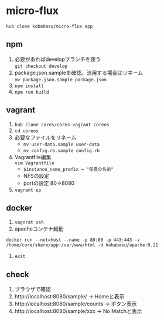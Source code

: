 # micro-flux

```
hub clone kobabasu/micro-flux app
```

## npm
1. 必要があればdevelopブランチを使う  
   `git checkout develop`
1. package.json.sampleを確認。流用する場合はリネーム  
   `mv package.json.sample package.json`
1. `npm install`
1. `npm run build`

## vagrant
1. `hub clone cores/cores-vagrant coreos`
1. `cd coreos`
1. 必要なファイルをリネーム  
   * `mv user-data.sample user-data`
   * `mv config.rb.sample config.rb`
1. Vagrantfile編集  
   `vim Vagrantfile`
   * `$instance_name_prefix = "任意の名前"`
   * NFSの設定
   * portの設定 80->8080
1. `vagrant up`

## docker
1. `vagnrat ssh`
1. apacheコンテナ起動
```
docker run --net=host --name -p 80:80 -p 443:443 -v /home/core/share/app:/var/www/html -d kobabasu/apache:0.21
```
1. `exit`

## check
1. ブラウザで確認
1. http://localhost:8080/sample/ -> Homeと表示
1. http://localhost:8080/sample/counts -> ボタン表示
1. http://localhost:8080/sample/xxx -> No Matchと表示
